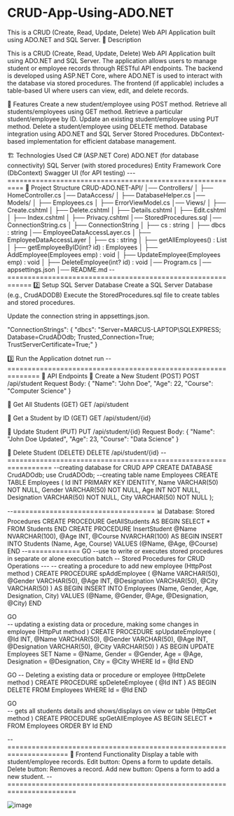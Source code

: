 # CRUD-App-Using-ADO.NET
This is a CRUD (Create, Read, Update, Delete) Web API Application built using ADO.NET and SQL Server.
📌 Description

This is a CRUD (Create, Read, Update, Delete) Web API Application built using ADO.NET and SQL Server. The application allows users to manage student or employee records through RESTful API endpoints. The backend is developed using ASP.NET Core, where ADO.NET is used to interact with the database via stored procedures. The frontend (if applicable) includes a table-based UI where users can view, edit, and delete records.

🚀 Features
Create a new student/employee using POST method.
Retrieve all students/employees using GET method.
Retrieve a particular student/employee by ID.
Update an existing student/employee using PUT method.
Delete a student/employee using DELETE method.
Database integration using ADO.NET and SQL Server Stored Procedures.
DbContext-based implementation for efficient database management.

🏗️ Technologies Used
C# (ASP.NET Core)
ADO.NET (for database connectivity)
SQL Server (with stored procedures)
Entity Framework Core (DbContext)
Swagger UI (for API testing)
---==========================================================
📂 Project Structure
CRUD-ADO.NET-API/
│── Controllers/
│   ├── HomeController.cs
│── DataAccess/
│   ├── DatabaseHelper.cs
│── Models/
│   ├── Employees.cs
│   ├── ErrorViewModel.cs
│── Views/
│   ├── Create.cshtml
│   ├── Delete.cshtml
│   ├── Details.cshtml
│   ├── Edit.cshtml
│   ├── Index.cshtml
│   ├── Privacy.cshtml
│── StoredProcedures.sql
│── ConnectionString.cs
│   ├── ConnectionString
│       ├── cs : string
│       ├── dbcs : string
│── EmployeeDataAccessLayer.cs
│   ├── EmployeeDataAccessLayer
│       ├── cs : string
│       ├── getAllEmployees() : List<Employees>
│       ├── getEmployeeByID(int? id) : Employees
│       ├── AddEmployee(Employees emp) : void
│       ├── UpdateEmployee(Employees emp) : void
│       ├── DeleteEmployee(int? id) : void
│── Program.cs
│── appsettings.json
│── README.md
--============================================================
2️⃣ Setup SQL Server Database
Create a SQL Server Database (e.g., CrudADODB)
Execute the StoredProcedures.sql file to create tables and stored procedures.

Update the connection string in appsettings.json.

"ConnectionStrings": {
  "dbcs": "Server=MARCUS-LAPTOP\\SQLEXPRESS; Database=CrudADOdb; Trusted_Connection=True; TrustServerCertificate=True;"
}

3️⃣ Run the Application
dotnet run
--==============================================================
📌 API Endpoints
🔹 Create a New Student (POST)
POST /api/student
Request Body:
{
  "Name": "John Doe",
  "Age": 22,
  "Course": "Computer Science"
}

🔹 Get All Students (GET)
GET /api/student

🔹 Get a Student by ID (GET)
GET /api/student/{id}

🔹 Update Student (PUT)
PUT /api/student/{id}
Request Body:
{
  "Name": "John Doe Updated",
  "Age": 23,
  "Course": "Data Science"
}

🔹 Delete Student (DELETE)
DELETE /api/student/{id}
--=================================================================
--creating database for CRUD APP
CREATE DATABASE CrudADOdb;
use CrudADOdb;
--creating table name Employees
CREATE TABLE Employees
(
	Id INT PRIMARY KEY IDENTITY,
	Name VARCHAR(50) NOT NULL,
	Gender VARCHAR(50) NOT NULL,
	Age INT NOT NULL,
	Designation VARCHAR(50) NOT NULL,
	City VARCHAR(50) NOT NULL
);

--===================================
📊 Database: Stored Procedures
CREATE PROCEDURE GetAllStudents
AS
BEGIN
    SELECT * FROM Students
END
CREATE PROCEDURE InsertStudent
    @Name NVARCHAR(100),
    @Age INT,
    @Course NVARCHAR(100)
AS
BEGIN
    INSERT INTO Students (Name, Age, Course) VALUES (@Name, @Age, @Course)
END
--=============
GO  --use to write or executes stored procedures in separate or alone execution batch
					-- Stored Procedures  for CRUD Operations ---
-- creating a procedure to add new employee (HttpPost method )
CREATE PROCEDURE spAddEmployee
(
	@Name VARCHAR(50),
	@Gender VARCHAR(50),
	@Age INT,
	@Designation VARCHAR(50),
	@City VARCHAR(50)
)
AS
BEGIN
	INSERT INTO Employees (Name, Gender, Age, Designation, City)
	VALUES (@Name, @Gender, @Age, @Designation, @City)
END


GO  
-- updating a  existing data or procedure, making some changes in employee (HttpPut method )
CREATE PROCEDURE spUpdateEmployee
(
	@Id INT,
	@Name VARCHAR(50),
	@Gender VARCHAR(50),
	@Age INT,
	@Designation VARCHAR(50),
	@City VARCHAR(50)
)
AS
BEGIN
	UPDATE Employees 
	SET
		Name = @Name,
		Gender = @Gender,
		Age =  @Age,
		Designation = @Designation, 
		City = @City
	WHERE Id = @Id
END


GO
-- Deleting a existing data or procedure or employee (HttpDelete method )
CREATE PROCEDURE spDeleteEmployee
(
	@Id INT
)
AS
BEGIN
	DELETE FROM Employees 
	WHERE Id = @Id
END



GO  
-- gets all students details and shows/displays on view or table (HttpGet method )
CREATE PROCEDURE spGetAllEmployee
AS
BEGIN
	SELECT * FROM Employees 
	ORDER BY Id
END

--=====================================================================
📌 Frontend Functionality 
Display a table with student/employee records.
Edit button: Opens a form to update details.
Delete button: Removes a record.
Add new button: Opens a form to add a new student.
--=======================================================================

![image](https://github.com/user-attachments/assets/042cf201-6141-4dde-886b-f0eea9e126c9)
